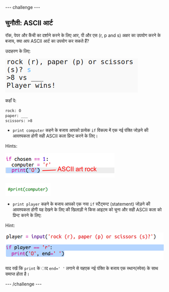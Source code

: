 --- challenge ---

## चुनौती: ASCII आर्ट

रॉक, पेपर और कैंची का दर्शाने करने के लिए आर, पी और एस (r, p and s) अक्षर का उपयोग करने के बजाय, क्या आप ASCII आर्ट का उपयोग कर सकते हैं?

उदाहरण के लिए:

![स्क्रीनशॉट](images/rps-ascii-challenge.png)

कहाँ पे:

    rock: O
    paper: ___
    scissors: >8
    

+ `print computer` कहने के बजाय आपको प्रत्येक `if` विकल्प में एक नई पंक्ति जोड़ने की आवश्यकता होगी सही ASCII कला प्रिन्ट करने के लिए। 

Hints:

![स्क्रीनशॉट](images/rps-ascii-rock.png)

![स्क्रीनशॉट](images/rps-comment-computer.png)

+ `print player` कहने के बजाय आपको एक नया `if` स्टैट्मन्ट (statement) जोड़ने की आवश्यकता होगी यह देखने के लिए की खिलाड़ी ने किस आइटम को चुना और सही ASCII कला को प्रिन्ट करने के लिए:

Hint:

![स्क्रीनशॉट](images/rps-player-ascii.png)

याद रखें कि `print` के ाद `end=' '` लगाने से यहएक नई पंक्ति के बजाय एक स्थान(स्पेस) के साथ समाप्त होता है।

--- /challenge ---